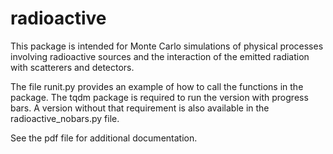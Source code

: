 # radioactive

This package is intended for Monte Carlo simulations of physical processes involving radioactive sources and the interaction of the emitted radiation with scatterers and detectors.

The file runit.py provides an example of how to call the functions in the package. The tqdm package is required to run the version with progress bars. A version without that requirement is also available in the radioactive_nobars.py file.

See the pdf file for additional documentation.
